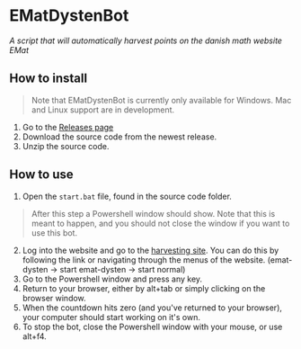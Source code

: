 # EMatDystenBot
*A script that will automatically harvest points on the danish math website EMat*

## How to install

> Note that EMatDystenBot is currently only available for Windows. Mac and Linux support are in development.

1. Go to the [Releases page](https://github.com/Sv3ks/EMatDystenBot/releases)
2. Download the source code from the newest release.
3. Unzip the source code.

## How to use

1. Open the `start.bat` file, found in the source code folder.
> After this step a Powershell window should show. Note that this is meant to happen, and you should not close the window if you want to use this bot.
2. Log into the website and go to the [harvesting site](https://contera.dk/tabel/dysten/start.aspx). You can do this by following the link or navigating through the menus of the website. (emat-dysten -> start emat-dysten -> start normal)
3. Go to the Powershell window and press any key.
4. Return to your browser, either by alt+tab or simply clicking on the browser window.
5. When the countdown hits zero (and you've returned to your browser), your computer should start working on it's own.
6. To stop the bot, close the Powershell window with your mouse, or use alt+f4.